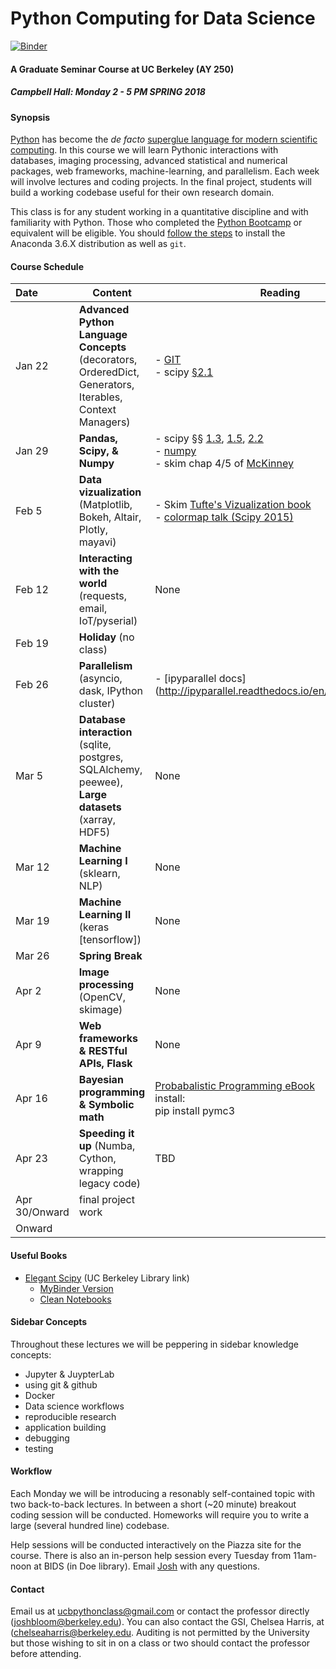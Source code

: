 Python Computing for Data Science
==============

[![Binder](https://mybinder.org/badge.svg)](https://mybinder.org/v2/gh/profjsb/python-seminar/master)


#### A Graduate Seminar Course at UC Berkeley (AY 250) ####

##### Campbell Hall: Monday 2 - 5 PM SPRING 2018 #####

#### Synopsis ####

[Python](http://python.org) has become the *de facto* [superglue language for modern scientific computing](http://www.reddit.com/r/Python/comments/y9rku/astrophysicist_joshua_bloom_on_python_as_super/). In this course we will learn Pythonic interactions with databases, imaging processing, advanced statistical and numerical packages, web frameworks, machine-learning, and parallelism. Each week will involve lectures and coding projects. In the final project, students will build a working codebase useful for their own research domain.

This class is for any student working in a quantitative discipline and with familiarity with Python. Those who completed the [Python Bootcamp](http://www.pythonbootcamp.info) or equivalent will be eligible. You should [follow the steps](https://sites.google.com/site/pythonbootcamp/preparation/software) to install the Anaconda 3.6.X distribution as well as <code>git</code>.

#### Course Schedule ####

Date | Content | Reading | Leader
:--- | --------| ------- | ---: |
Jan 22  | **Advanced Python Language Concepts** (decorators, OrderedDict, <br>Generators, Iterables, Context Managers)	| - [GIT](http://marwahaha.github.io/2015-07-09-berkeley/git/) <br> - scipy [&sect;2.1](http://www.scipy-lectures.org/) </br> | Josh
Jan 29   | **Pandas, Scipy, & Numpy**         | - scipy &sect;&sect; [1.3](http://www.scipy-lectures.org/intro/numpy/index.html), [1.5](http://www.scipy-lectures.org/intro/scipy.html), [2.2](http://www.scipy-lectures.org/advanced/advanced_numpy/index.html)<br>- [numpy](https://hal.inria.fr/inria-00564007/document)</br> - skim chap 4/5 of [McKinney](http://shop.oreilly.com/product/0636920023784.do?code=B2S3) | Josh
Feb 5	| **Data vizualization** (Matplotlib, Bokeh, Altair, Plotly, mayavi)   | - Skim [Tufte's Vizualization book](https://www.amazon.com/Visual-Display-Quantitative-Information/dp/0961392142)<br> - [colormap talk (Scipy 2015)](https://www.youtube.com/watch?v=xAoljeRJ3lU) | Josh
Feb 12  | **Interacting with the world** (requests, email, IoT/pyserial)	| None | Josh
Feb 19  | **Holiday** (no class) |  | 
Feb 26  | **Parallelism** (asyncio, dask, IPython cluster)  | - [ipyparallel docs] (http://ipyparallel.readthedocs.io/en/latest/intro.html) |Josh
Mar 5  | **Database interaction** (sqlite, postgres, SQLAlchemy, peewee),<br>**Large datasets** (xarray, HDF5) |  None | Josh
Mar 12  | **Machine Learning I** (sklearn, NLP) | None |Josh
Mar 19	| **Machine Learning II** (keras [tensorflow]) | None |Josh
Mar 26  | **Spring Break** |  | 
Apr 2	| **Image processing** (OpenCV, skimage)  | None | **Stefan van der Walt**
Apr 9	| **Web frameworks & RESTful APIs, Flask**		| None |  Josh
Apr 16	|	**Bayesian programming & Symbolic math**	| [Probabalistic Programming eBook](http://nbviewer.jupyter.org/github/CamDavidsonPilon/Probabilistic-Programming-and-Bayesian-Methods-for-Hackers/blob/master/Chapter1_Introduction/Ch1_Introduction_PyMC3.ipynb)<br>install:<br>pip install pymc3| **TBD**
Apr 23   | **Speeding it up** (Numba, Cython, wrapping legacy code) | TBD | Josh 
Apr 30/Onward   | final project work |
Onward	| 

#### Useful Books ####

   - [Elegant Scipy](http://proquest.safaribooksonline.com.libproxy.berkeley.edu/book/programming/python/9781491922927/elegant-scipy/copyright_page01_html) (UC Berkeley Library link)
       - [MyBinder Version](https://mybinder.org/v2/gh/elegant-scipy/notebooks/master?filepath=index.ipynb)
       - [Clean Notebooks](https://github.com/elegant-scipy/notebooks)
       
#### Sidebar Concepts ####

Throughout these lectures we will be peppering in sidebar knowledge concepts:

  - Jupyter & JuypterLab
  - using git & github
  - Docker
  - Data science workflows
  - reproducible research
  - application building
  - debugging
  - testing

#### Workflow ####

Each Monday we will be introducing a resonably self-contained topic with two back-to-back lectures. In between a short (~20 minute) breakout coding session will be conducted. Homeworks will require you to write a large (several hundred line) codebase.

Help sessions will be conducted interactively on the Piazza site for the course. There is also an in-person help session every Tuesday from 11am-noon at BIDS (in Doe library). Email [Josh](mailto:joshbloom@berkeley.edu) with any questions.

#### Contact ####

Email us at [ucbpythonclass@gmail.com](mailto:ucbpythonclass@gmail.com) or contact the professor directly ([joshbloom@berkeley.edu](joshbloom@berkeley.edu)).  You can also contact the GSI, Chelsea Harris, at ([chelseaharris@berkeley.edu](chelseaharris@berkeley.edu). Auditing is not permitted by the University but those wishing to sit in on a class or two should contact the professor before attending.
